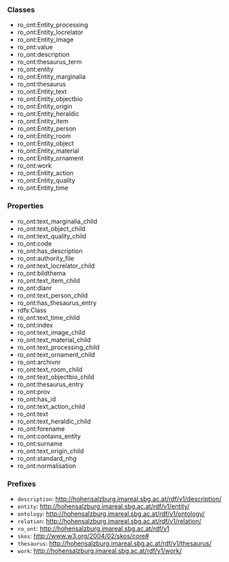 ### Classes
- ro_ont:Entity_processing
- ro_ont:Entity_locrelator
- ro_ont:Entity_image
- ro_ont:value
- ro_ont:description
- ro_ont:thesaurus_term
- ro_ont:entity
- ro_ont:Entity_marginalia
- ro_ont:thesaurus
- ro_ont:Entity_text
- ro_ont:Entity_objectbio
- ro_ont:Entity_origin
- ro_ont:Entity_heraldic
- ro_ont:Entity_item
- ro_ont:Entity_person
- ro_ont:Entity_room
- ro_ont:Entity_object
- ro_ont:Entity_material
- ro_ont:Entity_ornament
- ro_ont:work
- ro_ont:Entity_action
- ro_ont:Entity_quality
- ro_ont:Entity_time

### Properties
- ro_ont:text_marginalia_child
- ro_ont:text_object_child
- ro_ont:text_quality_child
- ro_ont:code
- ro_ont:has_description
- ro_ont:authority_file
- ro_ont:text_locrelator_child
- ro_ont:bildthema
- ro_ont:text_item_child
- ro_ont:dianr
- ro_ont:text_person_child
- ro_ont:has_thesaurus_entry
- rdfs:Class
- ro_ont:text_time_child
- ro_ont:index
- ro_ont:text_image_child
- ro_ont:text_material_child
- ro_ont:text_processing_child
- ro_ont:text_ornament_child
- ro_ont:archivnr
- ro_ont:text_room_child
- ro_ont:text_objectbio_child
- ro_ont:thesaurus_entry
- ro_ont:prov
- ro_ont:has_id
- ro_ont:text_action_child
- ro_ont:text
- ro_ont:text_heraldic_child
- ro_ont:forename
- ro_ont:contains_entity
- ro_ont:surname
- ro_ont:text_origin_child
- ro_ont:standard_nhg
- ro_ont:normalisation

### Prefixes
- `description`: <http://hohensalzburg.imareal.sbg.ac.at/rdf/v1/description/>
- `entity`: <http://hohensalzburg.imareal.sbg.ac.at/rdf/v1/entity/>
- `ontology`: <http://hohensalzburg.imareal.sbg.ac.at/rdf/v1/ontology/>
- `relation`: <http://hohensalzburg.imareal.sbg.ac.at/rdf/v1/relation/>
- `ro_ont`: <http://hohensalzburg.imareal.sbg.ac.at/rdf/v1>
- `skos`: <http://www.w3.org/2004/02/skos/core#>
- `thesaurus`: <http://hohensalzburg.imareal.sbg.ac.at/rdf/v1/thesaurus/>
- `work`: <http://hohensalzburg.imareal.sbg.ac.at/rdf/v1/work/>
